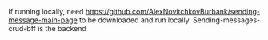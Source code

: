 If running locally, need https://github.com/AlexNovitchkovBurbank/sending-message-main-page to be downloaded and run locally. Sending-messages-crud-bff is the backend

